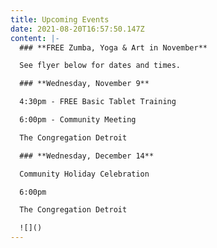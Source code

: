 ```yaml
---
title: Upcoming Events
date: 2021-08-20T16:57:50.147Z
content: |-
  ### **F﻿REE Zumba, Yoga & Art in November**

  S﻿ee flyer below for dates and times.

  ### **Wednesday, November 9**

  4:30pm - FREE Basic Tablet Training

  6:00pm - Community Meeting

  The Congregation Detroit

  ### **Wednesday, December 14**

  Community Holiday Celebration

  6﻿:00pm

  T﻿he Congregation Detroit

  ![]()
---
```


